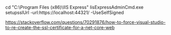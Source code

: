 cd "C:\Program Files (x86)\IIS Express"
IisExpressAdminCmd.exe setupsslUrl -url:https://localhost:44321/ -UseSelfSigned

https://stackoverflow.com/questions/70291876/how-to-force-visual-studio-to-re-create-the-ssl-certificate-for-a-net-core-web